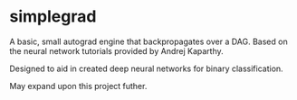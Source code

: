 # simplegrad

A basic, small autograd engine that backpropagates over a DAG. Based on the neural network tutorials provided by Andrej Kaparthy. 

Designed to aid in created deep neural networks for binary classification.

May expand upon this project futher.
